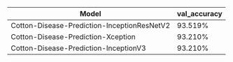 | Model                                        | val_accuracy  |
| ---------------------------------------------| ------------- |
| Cotton-Disease-Prediction-InceptionResNetV2  | 93.519%       |
| Cotton-Disease-Prediction-Xception           | 93.210%       |
| Cotton-Disease-Prediction-InceptionV3        | 93.210%       |
